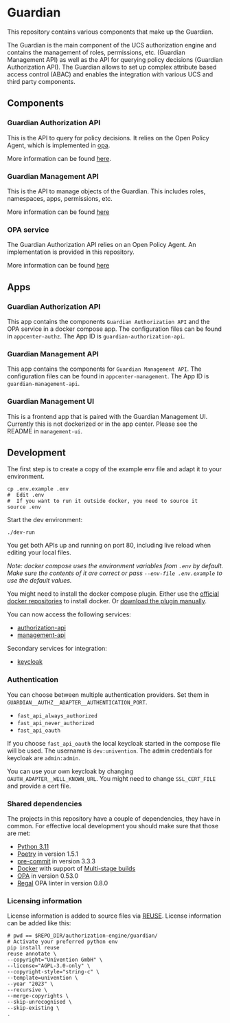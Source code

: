 <!--
Copyright (C) 2023 Univention GmbH

SPDX-License-Identifier: AGPL-3.0-only
-->

# Guardian

This repository contains various components that make up the Guardian.

The Guardian is the main component of the UCS authorization engine and
contains the management of roles, permissions, etc. (Guardian Management API) as well as the API for
querying policy decisions (Guardian Authorization API). The Guardian allows to set up complex attribute based
access control (ABAC) and enables the integration with various UCS and third party components.

## Components

### Guardian Authorization API

This is the API to query for policy decisions. It relies on the Open Policy Agent, which is
implemented in [opa](opa/README.md).

More information can be found [here](authorization-api/README.md).

### Guardian Management API

This is the API to manage objects of the Guardian. This includes roles, namespaces, apps, permissions, etc.

More information can be found [here](management-api/README.md)

### OPA service

The Guardian Authorization API relies on an Open Policy Agent. An implementation is provided in this repository.

More information can be found [here](opa/README.md)

## Apps

### Guardian Authorization API

This app contains the components `Guardian Authorization API` and the OPA service in a docker compose app.
The configuration files can be found in `appcenter-authz`. The App ID is `guardian-authorization-api`.

### Guardian Management API

This app contains the components for `Guardian Management API`.
The configuration files can be found in `appcenter-management`. The App ID is `guardian-management-api`.

### Guardian Management UI

This is a frontend app that is paired with the Guardian Management UI.
Currently this is not dockerized or in the app center. Please see the README
in `management-ui`.

## Development

The first step is to create a copy of the example env file and adapt it to your environment.

```shell
cp .env.example .env
#  Edit .env
#  If you want to run it outside docker, you need to source it
source .env
```

Start the dev environment:

```shell
./dev-run
```

You get both APIs up and running on port 80, including live reload when editing your local files.

_Note: docker compose uses the environment variables from `.env` by default._
_Make sure the contents of it are correct or pass `--env-file .env.example` to_
_use the default values._

You might need to install the docker compose plugin.
Either use the [official docker repositories](https://docs.docker.com/compose/install/linux/#install-using-the-repository) to install docker.
Or [download the plugin manually](https://docs.docker.com/compose/install/linux/#install-the-plugin-manually).

You can now access the following services:

- [authorization-api](http://localhost/guardian/authorization/docs/)
- [management-api](http://localhost/guardian/management/docs/)

Secondary services for integration:

- [keycloak](http://traefik.localhost/guardian/keycloak/)

### Authentication

You can choose between multiple authentication providers. Set them in `GUARDIAN__AUTHZ__ADAPTER__AUTHENTICATION_PORT`.

- `fast_api_always_authorized`
- `fast_api_never_authorized`
- `fast_api_oauth`

If you choose `fast_api_oauth` the local keycloak started in the compose file will be used.
The username is `dev:univention`. The admin credentials for keycloak are `admin:admin`.

You can use your own keycloak by changing `OAUTH_ADAPTER__WELL_KNOWN_URL`.
You might need to change `SSL_CERT_FILE` and provide a cert file.

### Shared dependencies

The projects in this repository have a couple of dependencies, they have in common. For effective local development
you should make sure that those are met:

- [Python 3.11](https://www.python.org/downloads/release/python-3114/)
- [Poetry](https://python-poetry.org/) in version 1.5.1
- [pre-commit](https://pre-commit.com/) in version 3.3.3
- [Docker](https://www.docker.com/) with support of [Multi-stage builds](https://docs.docker.com/build/building/multi-stage/)
- [OPA](https://www.openpolicyagent.org/) in version 0.53.0
- [Regal](https://github.com/StyraInc/regal) OPA linter in version 0.8.0

### Licensing information

License information is added to source files via [REUSE](https://reuse.software/). License information can be added
like this:

```shell
# pwd == $REPO_DIR/authorization-engine/guardian/
# Activate your preferred python env
pip install reuse
reuse annotate \
--copyright="Univention GmbH" \
--license="AGPL-3.0-only" \
--copyright-style="string-c" \
--template=univention \
--year "2023" \
--recursive \
--merge-copyrights \
--skip-unrecognised \
--skip-existing \
.
```
